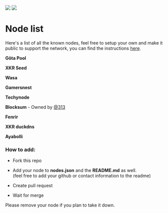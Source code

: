 <p>
<a href="https://chat.kryptokrona.se"><img src="https://img.shields.io/discord/562673808582901793?label=Discord&logo=Discord&logoColor=white&style=plastic"></a>
<a href="https://twitter.com/kryptokrona"><img src="https://img.shields.io/twitter/follow/kryptokrona?style=social"></a>
</p>

# Node list

Here's a list of all the known nodes, feel free to setup your own and make it public to support the network, you can find the instructions [here](https://kryptokrona.se/en/run-a-public-node/).

**Göta Pool**

**XKR Seed**

**Wasa**

**Gamersnest**

**Techynode**

**Blocksum** - Owned by [@313](https://github.com/Node313)

**Fenrir**

**XKR duckdns**

**Ayabolli**



### How to add:

- Fork this repo

- Add your node to **nodes.json** and the **README.md** as well. <br>
  (feel free to add your github or contact information to the readme)

- Create pull request
- Wait for merge

Please remove your node if you plan to take it down.

